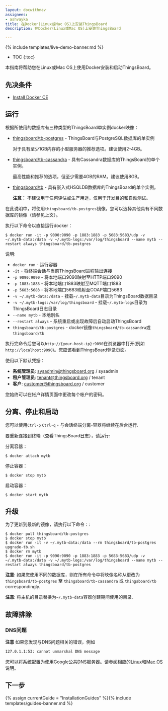 ```yaml
---
layout: docwithnav
assignees:
- ashvayka
title: 在Docker(Linux或Mac OS)上安装ThingsBoard
description: 在Docker(Linux或Mac OS)上安装ThingsBoard

---
```


{% include templates/live-demo-banner.md %}

* TOC
{:toc}

本指南将帮助您在Linux或Mac OS上使用Docker安装和启动ThingsBoard。


## 先决条件

- [Install Docker CE](https://docs.docker.com/engine/installation/)

## 运行

根据所使用的数据库有三种类型的ThingsBoard单实例docker映像：

* [thingsboard/tb-postgres](https://hub.docker.com/r/thingsboard/tb-postgres/) - ThingsBoard与PostgreSQL数据库的单实例
    
    对于具有至少1GB内存的小型服务器的推荐选项。建议使用2-4GB。
* [thingsboard/tb-cassandra](https://hub.docker.com/r/thingsboard/tb-cassandra/) - 具有Cassandra数据库的ThingsBoard的单个实例。
    
    最高性能和推荐的选项，但至少需要4GB的RAM。建议使用8GB。
* [thingsboard/tb](https://hub.docker.com/r/thingsboard/tb/) - 具有嵌入式HSQLDB数据库的ThingsBoard的单个实例。
    
    **注意：** 不建议用于任何评估或生产用途，仅用于开发目的和自动测试。

在此说明中，将使用`thingsboard/tb-postgres`镜像。您可以选择其他具有不同数据库的镜像（请参见上文）。

执行以下命令以直接运行docker：

``` 
$ docker run -it -p 9090:9090 -p 1883:1883 -p 5683:5683/udp -v ~/.mytb-data:/data -v ~/.mytb-logs:/var/log/thingsboard --name mytb --restart always thingsboard/tb-postgres
```

说明: 
    
- `docker run`              - 运行容器
- `-it`                     - 将终端会话与当前ThingsBoard进程输出连接
- `-p 9090:9090`            - 将本地端口9090映射至HTTP端口9090
- `-p 1883:1883`            - 将本地端口1883映射至MQTT端口1883    
- `-p 5683:5683`            - 将本地端口5683映射至COAP端口5683 
- `-v ~/.mytb-data:/data`   - 挂载`~/.mytb-data`目录为ThingsBoard数据目录
- `-v ~/.mytb-logs:/var/log/thingsboard`   - 挂载`~/.mytb-logs`目录为ThingsBoard日志目录
- `--name mytb`             - 本地别名
- `--restart always`        - 系统重启或出现故障后自动启动ThingsBoard
- `thingsboard/tb-postgres`          - docker镜像`thingsboard/tb-cassandra`或`thingsboard/tb`
    
执行完命令后您可以`http://{your-host-ip}:9090`在浏览器中打开(例如`http://localhost:9090`)。您应该看到ThingsBoard登录页面。

使用以下默认凭据：

- **系统管理员**: sysadmin@thingsboard.org / sysadmin
- **租户管理员**: tenant@thingsboard.org / tenant
- **客户**: customer@thingsboard.org / customer

您始终可以在帐户详情页面中更改每个帐户的密码。

## 分离、停止和启动

您可以使用`Ctrl-p` `Ctrl-q` - 与会话终端分离-容器将继续在后台运行.

要重新连接到终端（查看ThingsBoard日志），请运行:

分离容器：

```
$ docker attach mytb
```

停止容器：

```
$ docker stop mytb
```

启动容器：

```
$ docker start mytb
```

## 升级

为了更新到最新的镜像，请执行以下命令：:

```
$ docker pull thingsboard/tb-postgres
$ docker stop mytb
$ docker run -it -v ~/.mytb-data:/data --rm thingsboard/tb-postgres upgrade-tb.sh
$ docker rm mytb
$ docker run -it -p 9090:9090 -p 1883:1883 -p 5683:5683/udp -v ~/.mytb-data:/data -v ~/.mytb-logs:/var/log/thingsboard --name mytb --restart always thingsboard/tb-postgres
```

**注意**: 如果您使用不同的数据库，则在所有命令中将映像名称从更改为`thingsboard/tb-postgres` 至 `thingsboard/tb-cassandra` 或 `thingsboard/tb` correspondingly.
 
**注意**: 将主机的目录替换为`~/.mytb-data`容器创建期间使用的目录. 

## 故障排除

### DNS问题

**注意** 如果您发现与DNS问题相关的错误，例如

```bash
127.0.1.1:53: cannot unmarshal DNS message
```

您可以将系统配置为使用Google公共DNS服务器。请参阅相应的[Linux](https://developers.google.com/speed/public-dns/docs/using#linux)和[Mac OS](https://developers.google.com/speed/public-dns/docs/using#mac_os)说明。


## 下一步

{% assign currentGuide = "InstallationGuides" %}{% include templates/guides-banner.md %}
